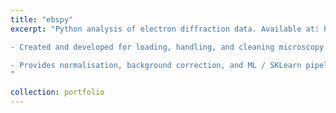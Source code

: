 ```yaml
---
title: "ebspy"
excerpt: "Python analysis of electron diffraction data. Available at: https://github.com/tmcaul/ebspy

- Created and developed for loading, handling, and cleaning microscopy data.

- Provides normalisation, background correction, and ML / SKLearn pipelines for characterisation and dataset decomposition.
"

collection: portfolio
---
```


